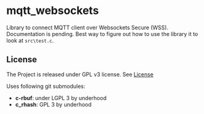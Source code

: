# mqtt_websockets

Library to connect MQTT client over Websockets Secure (WSS).
Documentation is pending. Best way to figure out how to use the library it to look at `src\test.c`.

## License

The Project is released under GPL v3 license. See [License](LICENSE)

Uses following git submodules:
- **c-rbuf**: under LGPL 3 by underhood
- **c_rhash**: GPL 3 by underhood

